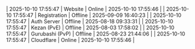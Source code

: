 | 2025-10-10 17:55:47 | Website | Online | 2025-10-10 17:55:46 |
| 2025-10-10 17:55:47 | Registration | Offline | 2025-09-09 16:40:23 |
| 2025-10-10 17:55:47 | Auth Server | Offline | 2025-08-18 09:33:31 |
| 2025-10-10 17:55:47 | Kezan (PvE) | Offline | 2025-08-03 17:58:02 |
| 2025-10-10 17:55:47 | Gurubashi (PvP) | Offline | 2025-08-23 21:44:06 |
| 2025-10-10 17:55:47 | Cloudflare | Online | 2025-10-10 17:55:46 |
